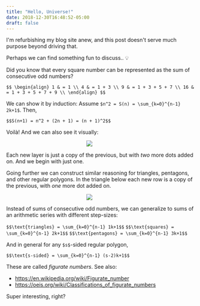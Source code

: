 ```yaml
---
title: "Hello, Universe!"
date: 2018-12-30T16:48:52-05:00
draft: false
---
```


I'm refurbishing my blog site anew, and this post doesn't serve much purpose
beyond driving that.

Perhaps we can find something fun to discuss.. 💡

Did you know that every square number can be represented as the sum of
consecutive odd numbers?

`$$
\begin{align}
1 & = 1 \\
4 & = 1 + 3 \\
9 & = 1 + 3 + 5 + 7 \\
16 & = 1 + 3 + 5 + 7 + 9 \\
\end{align}
$$`

We can show it by induction: Assume `$n^2 = S(n) = \sum_{k=0}^{n-1} 2k+1$`. Then,

`$$S(n+1) = n^2 + (2n + 1) = (n + 1)^2$$`

Voilà! And we can also see it visually:

<img src="/images/square.png" style="max-width:15%;min-width:40px;display:block;margin:auto;" />


Each new layer is just a copy of the previous, but with _two_ more dots added
on. And we begin with just one.

Going further we can construct similar reasoning for triangles, pentagons, and
other regular polygons. In the triangle below each new row is a copy of the
previous, with _one_ more dot added on.

<img src="/images/triangle.png" style="max-width:15%;min-width:40px;display:block;margin:auto;" />

Instead of sums of consecutive odd numbers, we can generalize to sums of an
arithmetic series with different step-sizes:

`$$\text{triangles} = \sum_{k=0}^{n-1} 1k+1$$`
`$$\text{squares} = \sum_{k=0}^{n-1} 2k+1$$`
`$$\text{pentagons} = \sum_{k=0}^{n-1} 3k+1$$`

And in general for any `$s$`-sided regular polygon,

`$$\text{s-sided} = \sum_{k=0}^{n-1} (s-2)k+1$$`

These are called _figurate numbers_. See also:

- https://en.wikipedia.org/wiki/Figurate_number
- https://oeis.org/wiki/Classifications_of_figurate_numbers

Super interesting, right?

